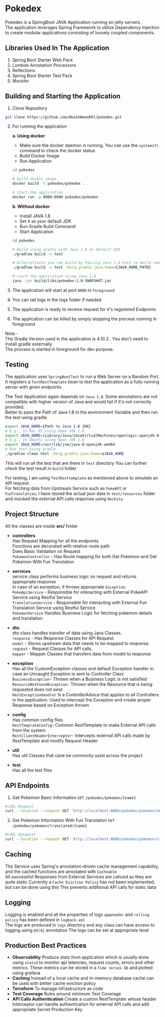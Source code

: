 # Pokedex

Pokedex is a SpringBoot JAVA Application running on jetty servers.\
The application leverages Spring Framework to utilize Dependency Injection to create modular applications consisting of loosely coupled components.

## Libraries Used In The Application

1. Spring Boot Starter Web Pack
2. Lombok Annotation Processors
3. Reflections
3. Spring Boot Starter Test Pack
4. Mockito

## Building and Starting the Application

1. Clone Repository
``` bash
git clone https://github.com/AkashAman007/pokedex.git
```
2. For running the application
   
   **a. Using docker**
   - Make sure the docker daemon is running. You can use the `systemctl` command to check the docker status
   - Build Docker Image
   - Run Application
    ```bash
    cd pokedex

    # build docker image
    docker build -t pokedex/pokedex .

    # start the application
    docker run -p 8080:8080 pokedex/pokedex
    ```
   **b. Without docker**
   -  Install JAVA 1.8
   - Set it as your default JDK
   - Run Gradle Build Command
   - Start Application
    ```bash
    cd pokedex

    # Build using gradle with Java 1.8 as default SDK
    ./gradlew build -x test

    # Alternatively you can build by Passing Java 1.8 Path to build command
    ./gradlew build -x test -Dorg.gradle.java.home={JAVA_HOME_PATH}
    
    # start the application using Java 1.8
    java -jar build/libs/pokedex-1.0-SNAPSHOT.jar
    ```
3. The application will start at port `8080` in `foreground`
4. You can tail logs in the logs folder if needed
5. The application is ready to receive request for it's registered Endpoints
6. The application can be killed by simply stopping the process running in foreground

Note - \
The Gradle Version used in the application is 4.10.2 . You don't need to install gradle externally\
The process is started in foreground for dev purpose.

## Testing
The application uses `SpringBootTest` to run a Web Server on a Random Port.\
It registers a `TestRestTemplate` bean to test the application as a fully running server with given endpoints

The Test Application again depends on `Java 1.8`.
Some annotations are not compatible with higher version of Java and would fail if it's not correctly provided.\
Better to pass the Path of Java 1.8 in the environment Variable and then run the test using gradle.
```bash
export JAVA_HOME={Path to Java 1.8 JDK}
# E.g., In Mac OS using Open Jdk 1.8
export JAVA_HOME=/Library/Java/JavaVirtualMachines/openlogic-openjdk-8.jdk/Contents/Home
# E.g., In Ubuntu using Open Jdk 1.8
export JAVA_HOME=/usr/lib/jvm/java-8-openjdk-amd64
# Run test using gradle
./gradlew clean test -Dorg.gradle.java.home=$JAVA_HOME
```
This will run all the test that are there in `test` directory
You can further check the test result in `build` folder

For testing, I am using `TestResttemplate` as mentioned above to simulate an API request.\
For fetching data from Upstream Service such as `PokeAPI` or `FunTranslation`, I have stored the actual json data in `test/resources` folder and mocked the external API calls response using `Mockito`


## Project Structure
All the classes are inside **src/** folder
- **controllers**\
  Has Request Mapping for all the endpoints\
  Functions are decorated with relative route path\
  Does Basic Validation on Request\
  `PokemonController` - Has Route mapping for both Get Pokemon and Get Pokemon With Fun Translation

- **services**\
  service class performs business logic on request and returns appropriate response\
  In case of an exception, it throws appropriate `Exception`.\
  `PokeApiService` - Responsible for interacting with External PokeAPI Service using Restful Service\
  `TranslationService` - Responsible for interacting with External Fun Translation Service using Restful Service\
  `PokemonService` Handles Business Logic for fetching pokemon details and translation

- **dto**\
  dto class handles transfer of data using Java Classes.\
  `response` - Has Response Classes for API Request.\
  `model` - Stores upstream data that needs to be mapped to response.\
  `request` - Request Classes for API calls.\
  `mapper` - Mapper Classes that transfers data from model to response

- **exception**\
  Has all the CustomException classes and default Exception handler in case an Uncaught Exception is sent to Controller Class\
  `BusinessException`- Thrown when a Business Logic is not satisfied\
  `ResourceNotFoundException`- Thrown when the Resource that is being requested does not exist\
  `RestExceptionHandler` Is a ControllerAdvice that applies to all Controllers in the application. Used to intercept the Exception and create proper Response based on Exception thrown

- **config**\
  Has common config files\
  `RestTemplateConfig`- Common RestTemplate to make External API calls from the system\
  `RestClientHeaderInterceptor`- Intercepts external API calls made by RestTemplate and modify Request Header

- **util**\
  Has util Classes that cane be commonly used across the project

- **test**\
  Has all the test files

## API Endpoints
1. Get Pokemon Basic Information
   `GET` `/pokedex/pokemon/{name}`
```bash
#cURL Request
curl --location --request GET 'http://localhost:8080/pokedex/pokemon/mewtwo'
```
2. Get Pokemon Information With Fun Translation
   `GET` `/pokedex/pokemon/translated/{name}`
```bash
#cURL Resquest
curl --location --request GET 'http://localhost:8080/pokedex/pokemon/translated/bulbasaur'
```

## Caching
The Service uses Spring's annotation-driven cache management capability, and the cached functions are annotated with
`Cacheable`\
All successful Responses from External Services are cahced as they are quite static
Currenlty a `Cache Eviction Policy` has not been implemented, but can be done using this
This prevents additional API calls for static data

## Logging
Logging is enabled and all the properties of logs `appeneder` and `rolling policy` has been defined in `logback.xml`\
The logs are produced in `logs` directory and any class can have access to logging using `@Sl4j` annotation
The logs can be set at appropriate level
## Production Best Practices
- **Observability** Produce stats from application which is usually done using `statsd` to monitor api latencies, request counts, errors and other metrics. These metrics can be stored in a `Time series Db` and plotted using grafana
- **Caching** Instead of a local cache and in-memory database cache can be used with better cache eviction policy
- **Terraform** To manage infrastructure as code
- **Test Coverage** Rules around minimum Test Coverage
- **API Calls Authentication** Create a custom RestTemplate whose header Interceptor can handle authentication for external API calls and add appropriate Secret Production Key

